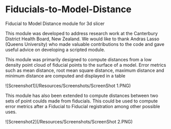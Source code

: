 # Fiducials-to-Model-Distance
Fiducial to Model Distance module for 3d slicer

This module was developed to address research work at the Canterbury District Health Board, New Zealand. We would like to thank 
Andras Lasso (Queens University) who made valuable contributions to the code and gave useful advice on developing a scripted module.

This module was primarily designed to compute distances from a low density point cloud of fiducial points to the surface of a model. 
Error metrics such as mean distance, root mean square distance, maximum distance and minimum distance are computed and displayed in a table

![Screenshot1](/Resources/Screenshots/ScreenShot 1.PNG)

This module has also been extended to compute distances between two sets of point coulds made from fiducials. This could be used to compute error metrics after a Fiducial to Fiducial registration among other possible uses.

![Screenshot2](/Resources/Screenshots/ScreenShot 2.PNG)
